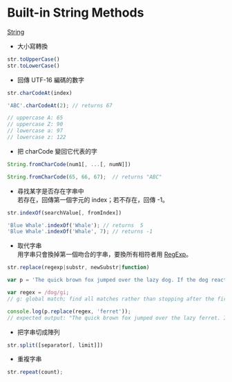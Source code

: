 # Built-in String Methods

[String](https://developer.mozilla.org/en-US/docs/Web/JavaScript/Reference/Global_Objects/String)

* 大小寫轉換
```js
str.toUpperCase()
str.toLowerCase()
```

* 回傳 UTF-16 編碼的數字
```js
str.charCodeAt(index)

'ABC'.charCodeAt(2); // returns 67

// uppercase A: 65
// uppercase Z: 90
// lowercase a: 97
// lowercase z: 122
```
* 把 charCode 變回它代表的字
```js
String.fromCharCode(num1[, ...[, numN]])

String.fromCharCode(65, 66, 67);  // returns "ABC"
```

* 尋找某字是否存在字串中  
  若存在，回傳第一個字元的 index；若不存在，回傳 -1。
```js
str.indexOf(searchValue[, fromIndex])

'Blue Whale'.indexOf('Whale'); // returns  5
'Blue Whale'.indexOf('Whale', 7); // returns -1
```

* 取代字串  
  用字串只會換掉第一個吻合的字串，要換所有相符者用 [RegExp](https://developer.mozilla.org/en-US/docs/Web/JavaScript/Reference/Global_Objects/RegExp)。
```js
str.replace(regexp|substr, newSubstr|function)

var p = 'The quick brown fox jumped over the lazy dog. If the dog reacted, was it really lazy?';

var regex = /dog/gi;
// g: global match; find all matches rather than stopping after the first match

console.log(p.replace(regex, 'ferret'));
// expected output: "The quick brown fox jumped over the lazy ferret. If the ferret reacted, was it really lazy?"
```

* 把字串切成陣列
```js
str.split([separator[, limit]])
```

* 重複字串
```js
str.repeat(count);
```
